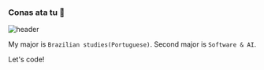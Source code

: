 ### Conas ata tu 🚀

![header](https://capsule-render.vercel.app/api?type=wave&color=auto&height=300&section=header&text=Welcome%20to%20my%20SandBox%20&fontSize=50)

My major is `Brazilian studies(Portuguese)`. Second major is `Software & AI`.

Let's code!



<!--
**CosmicSandBox/CosmicSandBox** is a ✨ _special_ ✨ repository because its `README.md` (this file) appears on your GitHub profile.

Here are some ideas to get you started:

- 🔭 I’m currently working on ...
- 🌱 I’m currently learning ...
- 👯 I’m looking to collaborate on ...
- 🤔 I’m looking for help with ...
- 💬 Ask me about ...
- 📫 How to reach me: ...
- 😄 Pronouns: ...
- ⚡ Fun fact: ...
-->
